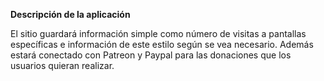 **Descripción de la aplicación**

El sitio guardará información simple como número de visitas a pantallas específicas e información de este estilo según se vea necesario. Además estará conectado con Patreon y Paypal para las donaciones que los usuarios quieran realizar.

